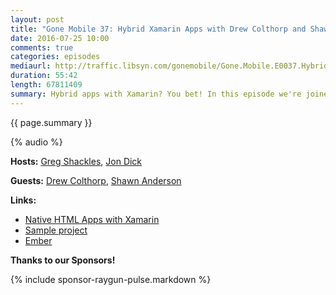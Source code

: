 ```yaml
---
layout: post
title: "Gone Mobile 37: Hybrid Xamarin Apps with Drew Colthorp and Shawn Anderson"
date: 2016-07-25 10:00
comments: true
categories: episodes
mediaurl: http://traffic.libsyn.com/gonemobile/Gone.Mobile.E0037.Hybrid.Xamarin.Apps.with.Drew.Colthorp.and.Shawn.Anderson.mp3
duration: 55:42
length: 67811409
summary: Hybrid apps with Xamarin? You bet! In this episode we're joined by Drew Colthorp and Shawn Anderson to talk about why and how they converted their hybrid app, written in Ember, from Cordova to Xamarin.
---
```


{{ page.summary }}

<!-- more -->

{% audio %}

**Hosts:** [Greg Shackles](http://twitter.com/gshackles), [Jon Dick](http://twitter.com/redth)

**Guests:** [Drew Colthorp](https://twitter.com/dcolthorp), [Shawn Anderson](http://twitter.com/fuzypinkbunny)

**Links:** 

- [Native HTML Apps with Xamarin](https://spin.atomicobject.com/2016/06/08/native-html-apps-xamarin/)
- [Sample project](https://github.com/shawn42/xamarin-web-sample)
- [Ember](http://emberjs.com/)

**Thanks to our Sponsors!**

{% include sponsor-raygun-pulse.markdown %}
